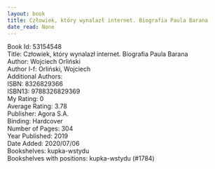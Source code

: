 ```yaml
---
layout: book
title: Człowiek, który wynalazł internet. Biografia Paula Barana
date_read: None
---
```


Book Id: 53154548<br />
Title: Człowiek, który wynalazł internet. Biografia Paula Barana<br />
Author: Wojciech Orliński<br />
Author l-f: Orliński, Wojciech<br />
Additional Authors: <br />
ISBN: 8326829366<br />
ISBN13: 9788326829369<br />
My Rating: 0<br />
Average Rating: 3.78<br />
Publisher: Agora S.A.<br />
Binding: Hardcover<br />
Number of Pages: 304<br />
Year Published: 2019<br />
Date Added: 2020/07/06<br />
Bookshelves: kupka-wstydu<br />
Bookshelves with positions: kupka-wstydu (#1784)<br />

